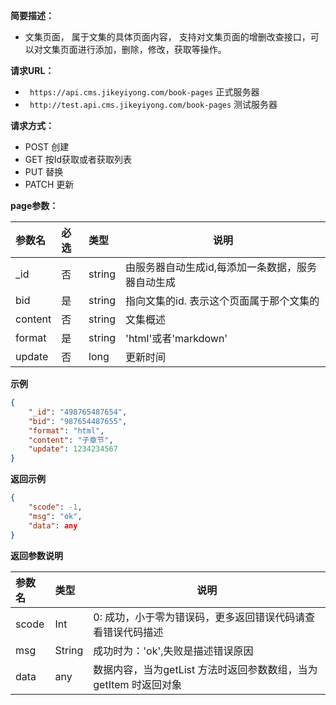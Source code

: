 **简要描述：** 

- 文集页面， 属于文集的具体页面内容， 支持对文集页面的增删改查接口，可以对文集页面进行添加，删除，修改，获取等操作。

**请求URL：** 
- ` https://api.cms.jikeyiyong.com/book-pages`  正式服务器
- ` http://test.api.cms.jikeyiyong.com/book-pages` 测试服务器
  

**请求方式：**
- POST  创建
- GET   按Id获取或者获取列表
- PUT   替换
- PATCH 更新

**page参数：** 

| 参数名  | 必选 | 类型   | 说明                                              |
| :------ | :--- | :----- | ------------------------------------------------- |
| _id     | 否   | string | 由服务器自动生成id,每添加一条数据，服务器自动生成 |
| bid     | 是   | string | 指向文集的id. 表示这个页面属于那个文集的          |
| content | 否   | string | 文集概述                                          |
| format  | 是   | string | 'html'或者'markdown'                              |
| update  | 否   | long   | 更新时间                                          |

**示例**

```json
{
    "_id": "498765487654",
    "bid": "987654487655",
    "format": "html",
    "content": "子章节",
    "update": 1234234567
}

```

 **返回示例**

``` json
{
    "scode": -1,
    "msg": "ok",
    "data": any
}
```

 **返回参数说明** 

| 参数名 | 类型   | 说明                                                         |
| :----- | :----- | ------------------------------------------------------------ |
| scode  | Int    | 0: 成功，小于零为错误码，更多返回错误代码请查看错误代码描述  |
| msg    | String | 成功时为：'ok',失败是描述错误原因                            |
| data   | any    | 数据内容，当为getList 方法时返回参数数组，当为 getItem 时返回对象 |